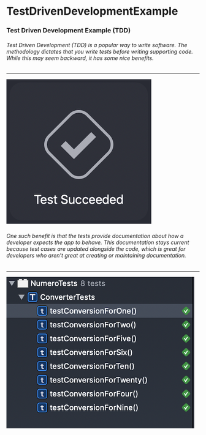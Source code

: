 # TestDrivenDevelopmentExample

### Test Driven Development Example (TDD)

###### Test Driven Development (TDD) is a popular way to write software. The methodology dictates that you write tests before writing supporting code. While this may seem backward, it has some nice benefits.

---
![](IMG/TestSucceeded.PNG)

###### One such benefit is that the tests provide documentation about how a developer expects the app to behave. This documentation stays current because test cases are updated alongside the code, which is great for developers who aren’t great at creating or maintaining documentation.

---
![](IMG/MethodsSucceeded.PNG)
